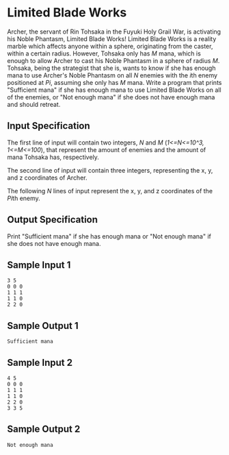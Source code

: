 # Limited Blade Works
Archer, the servant of Rin Tohsaka in the Fuyuki Holy Grail War, is activating his Noble Phantasm, Limited Blade Works! Limited Blade Works is a reality marble which affects anyone within a sphere, originating from the caster, within a certain radius. However, Tohsaka only has *M* mana, which is enough to allow Archer to cast his Noble Phantasm in a sphere of radius *M*. Tohsaka, being the strategist that she is, wants to know if she has enough mana to use Archer's Noble Phantasm on all *N* enemies with the *i*th enemy positioned at *Pi*, assuming she only has *M* mana. Write a program that prints "Sufficient mana" if she has enough mana to use Limited Blade Works on all of the enemies, or "Not enough mana" if she does not have enough mana and should retreat.

## Input Specification
The first line of input will contain two integers, *N* and *M* (*1<=N<=10^3, 1<=M<=100*), that represent the amount of enemies and the amount of mana Tohsaka has, respectively.

The second line of input will contain three integers, representing the x, y, and z coordinates of Archer.

The following *N* lines of input represent the x, y, and z coordinates of the *Pi*th enemy.

## Output Specification
Print "Sufficient mana" if she has enough mana or "Not enough mana" if she does not have enough mana.

## Sample Input 1
```
3 5
0 0 0
1 1 1
1 1 0
2 2 0
```

## Sample Output 1
```
Sufficient mana
```

## Sample Input 2
```
4 5
0 0 0
1 1 1
1 1 0
2 2 0
3 3 5
```

## Sample Output 2
```
Not enough mana
```